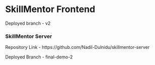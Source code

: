 <h1>SkillMentor Frontend</h1>
<p>Deployed branch - v2</p>

<h3>SkillMentor Server</h3>
<p>Repository Link - https://github.com/Nadil-Dulnidu/skillmentor-server</p>
<p>Deployed Branch - final-demo-2</p>
